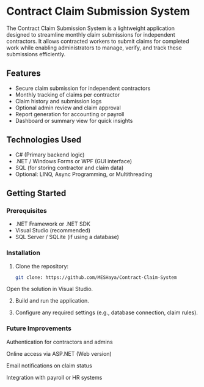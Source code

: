 # Contract Claim Submission System

The Contract Claim Submission System is a lightweight application designed to streamline monthly claim submissions for independent contractors. It allows contracted workers to submit claims for completed work while enabling administrators to manage, verify, and track these submissions efficiently.

## Features

- Secure claim submission for independent contractors
- Monthly tracking of claims per contractor
- Claim history and submission logs
- Optional admin review and claim approval
- Report generation for accounting or payroll
- Dashboard or summary view for quick insights

## Technologies Used

- C# (Primary backend logic)
- .NET / Windows Forms or WPF (GUI interface)
- SQL (for storing contractor and claim data)
- Optional: LINQ, Async Programming, or Multithreading

## Getting Started

### Prerequisites

- .NET Framework or .NET SDK
- Visual Studio (recommended)
- SQL Server / SQLite (if using a database)

### Installation

1. Clone the repository:
   ```bash
   git clone: https://github.com/MESHaya/Contract-Claim-System
Open the solution in Visual Studio.

2. Build and run the application.

3. Configure any required settings (e.g., database connection, claim rules).

### Future Improvements
Authentication for contractors and admins

Online access via ASP.NET (Web version)

Email notifications on claim status

Integration with payroll or HR systems



